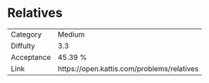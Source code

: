 # Relatives

<table>
    <tr>
        <td>Category</td>
        <td>Medium</td>
    </tr>
    <tr>
        <td>Diffulty</td>
        <td>3.3</td>
    </tr>
    <tr>
        <td>Acceptance</td>
        <td>45.39 %</td>
    </tr>
    <tr>
        <td>Link</td>
        <td>https://open.kattis.com/problems/relatives</td>
    </tr>
</table>